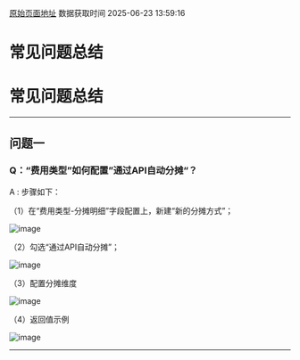 [原始页面地址](https://docs.ekuaibao.com/docs/open-api/feetype/question-answer)
数据获取时间 2025-06-23 13:59:16

# 常见问题总结

# 常见问题总结  
  
* * *

## 问题一​

### Q：“费用类型”如何配置”通过API自动分摊“？​

A : 步骤如下：  


（1）在“费用类型-分摊明细”字段配置上，新建“新的分摊方式”；

![image](/assets/images/新的分摊方式-96cedc0519053bd83e6dee960f0b13d6.png)   


（2）勾选“通过API自动分摊”；

![image](/assets/images/通过API自动分摊-1bff69988935bbc1566aff8b7a0bc688.png)   


（3）配置分摊维度

![image](/assets/images/配置分摊维度-f666157194e2adf0affe1dfe29719b00.png)   


（4）返回值示例

![image](/assets/images/返回值示例-042e4a85c4cf37dec41e181016aa6199.png)   


* * *
